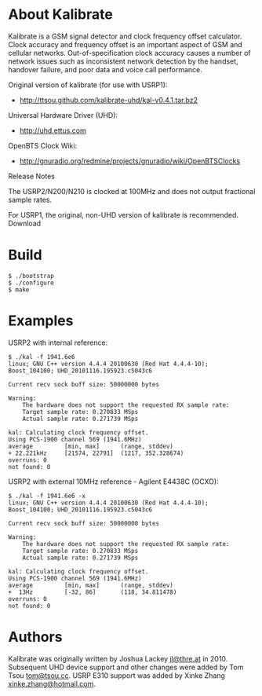 About Kalibrate
===============

Kalibrate is a GSM signal detector and clock frequency offset calculator.
Clock accuracy and frequency offset is an important aspect of GSM and cellular
networks. Out-of-specification clock accuracy causes a number of network issues
such as inconsistent network detection by the handset, handover failure, and
poor data and voice call performance.

Original version of kalibrate (for use with USRP1):
  * http://ttsou.github.com/kalibrate-uhd/kal-v0.4.1.tar.bz2

Universal Hardware Driver (UHD):
  * http://uhd.ettus.com

OpenBTS Clock Wiki:
  * http://gnuradio.org/redmine/projects/gnuradio/wiki/OpenBTSClocks

Release Notes

The USRP2/N200/N210 is clocked at 100MHz and does not output fractional sample rates.

For USRP1, the original, non-UHD version of kalibrate is recommended.
Download

Build
=====

```
$ ./bootstrap
$ ./configure
$ make
```

Examples
========

USRP2 with internal reference:

```
$ ./kal -f 1941.6e6
linux; GNU C++ version 4.4.4 20100630 (Red Hat 4.4.4-10); Boost_104100; UHD_20101116.195923.c5043c6

Current recv sock buff size: 50000000 bytes

Warning:
    The hardware does not support the requested RX sample rate:
    Target sample rate: 0.270833 MSps
    Actual sample rate: 0.271739 MSps

kal: Calculating clock frequency offset.
Using PCS-1900 channel 569 (1941.6MHz)
average         [min, max]      (range, stddev)
+ 22.221kHz     [21574, 22791]  (1217, 352.328674)
overruns: 0
not found: 0
```

USRP2 with external 10MHz reference - Agilent E4438C (OCXO):

```
$ ./kal -f 1941.6e6 -x
linux; GNU C++ version 4.4.4 20100630 (Red Hat 4.4.4-10); Boost_104100; UHD_20101116.195923.c5043c6

Current recv sock buff size: 50000000 bytes

Warning:
    The hardware does not support the requested RX sample rate:
    Target sample rate: 0.270833 MSps
    Actual sample rate: 0.271739 MSps

kal: Calculating clock frequency offset.
Using PCS-1900 channel 569 (1941.6MHz)
average         [min, max]      (range, stddev)
+  13Hz         [-32, 86]       (118, 34.811478)
overruns: 0
not found: 0
```

Authors
=======

Kalibrate was originally written by Joshua Lackey <jl@thre.at> in 2010.
Subsequent UHD device support and other changes were added by
Tom Tsou <tom@tsou.cc>. USRP E310 support was added by Xinke Zhang
<xinke.zhang@hotmail.com>.
